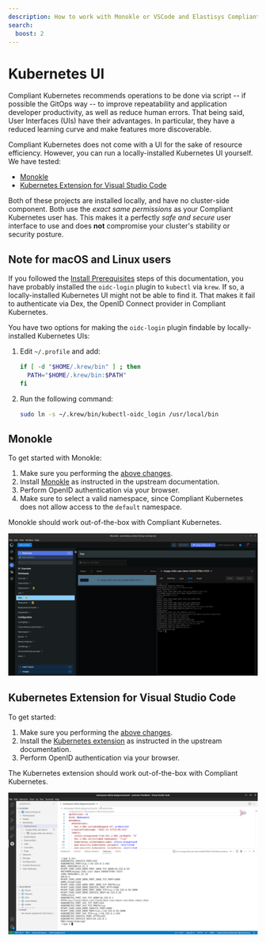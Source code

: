 ```yaml
---
description: How to work with Monokle or VSCode and Elastisys Compliant Kubernetes, the security-focused Kubernetes distribution.
search:
  boost: 2
---
```


# Kubernetes UI

Compliant Kubernetes recommends operations to be done via script -- if possible the GitOps way -- to improve repeatability and application developer productivity, as well as reduce human errors.
That being said, User Interfaces (UIs) have their advantages.
In particular, they have a reduced learning curve and make features more discoverable.

Compliant Kubernetes does not come with a UI for the sake of resource efficiency.
However, you can run a locally-installed Kubernetes UI yourself.
We have tested:

- [Monokle](#monokle)
- [Kubernetes Extension for Visual Studio Code](#kubernetes-extension-for-visual-studio-code)

Both of these projects are installed locally, and have no cluster-side component.
Both use the _exact same permissions_ as your Compliant Kubernetes user has.
This makes it a perfectly _safe and secure_ user interface to use and does **not** compromise your cluster's stability or security posture.

## Note for macOS and Linux users

If you followed the [Install Prerequisites](prepare.md) steps of this documentation, you have probably installed the `oidc-login` plugin to `kubectl` via `krew`.
If so, a locally-installed Kubernetes UI might not be able to find it.
That makes it fail to authenticate via Dex, the OpenID Connect provider in Compliant Kubernetes.

You have two options for making the `oidc-login` plugin findable by locally-installed Kubernetes UIs:

1. Edit `~/.profile` and add:

    ```bash
    if [ -d "$HOME/.krew/bin" ] ; then
      PATH="$HOME/.krew/bin:$PATH"
    fi
    ```

1. Run the following command:

    ```bash
    sudo ln -s ~/.krew/bin/kubectl-oidc_login /usr/local/bin
    ```

## Monokle

To get started with Monokle:

1. Make sure you performing the [above changes](#note-for-macos-and-linux-users).
1. Install [Monokle](https://monokle.io/) as instructed in the upstream documentation.
1. Perform OpenID authentication via your browser.
1. Make sure to select a valid namespace, since Compliant Kubernetes does not allow access to the `default` namespace.

Monokle should work out-of-the-box with Compliant Kubernetes.

![Monokle with Compliant Kubernetes](img/monokle.png)

## Kubernetes Extension for Visual Studio Code

To get started:

1. Make sure you performing the [above changes](#note-for-macos-and-linux-users).
1. Install the [Kubernetes extension](https://code.visualstudio.com/docs/azure/kubernetes) as instructed in the upstream documentation.
1. Perform OpenID authentication via your browser.

The Kubernetes extension should work out-of-the-box with Compliant Kubernetes.

![Kubernetes extension for Visual Studio Code with Compliant Kubernetes](img/vscode.png)
